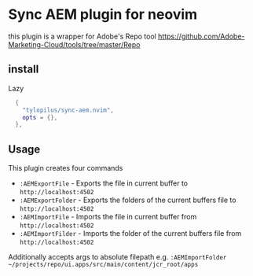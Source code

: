 # Sync AEM plugin for neovim

this plugin is a wrapper for Adobe's Repo tool https://github.com/Adobe-Marketing-Cloud/tools/tree/master/Repo

## install

Lazy
```lua
  {
    "tylopilus/sync-aem.nvim",
    opts = {},
  },
```

## Usage
This plugin creates four commands 
- `:AEMExportFile` - Exports the file in current buffer to `http://localhost:4502`
- `:AEMExportFolder` - Exports the folders of the current buffers file to
`http://localhost:4502`
- `:AEMImportFile` - Imports the file in current buffer from
`http://localhost:4502`
- `:AEMImportFilder` - Imports the folder of the current buffers file from
`http://localhost:4502`


Additionally accepts args to absolute filepath e.g. `:AEMImportFolder
~/projects/repo/ui.apps/src/main/content/jcr_root/apps`
